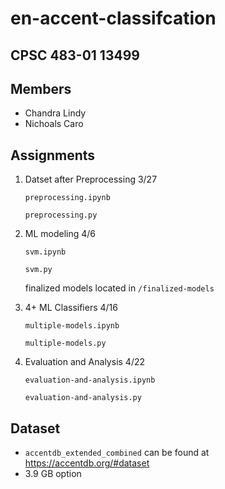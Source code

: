 # en-accent-classifcation
## CPSC 483-01 13499
## Members
- Chandra Lindy
- Nichoals Caro

## Assignments
1. Datset after Preprocessing 3/27 
    
    ```preprocessing.ipynb```

    ```preprocessing.py```


2. ML modeling 4/6 

    ```svm.ipynb```

    ```svm.py```

    finalized models located in ```/finalized-models``` 

3. 4+ ML Classifiers 4/16

    ```multiple-models.ipynb```

    ```multiple-models.py```

4. Evaluation and Analysis 4/22

    ```evaluation-and-analysis.ipynb```

    ```evaluation-and-analysis.py```
    

## Dataset
- ```accentdb_extended_combined``` can be found at https://accentdb.org/#dataset
- 3.9 GB option 




